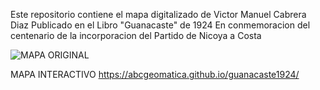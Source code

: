 Este repositorio contiene el mapa digitalizado de Victor Manuel Cabrera Diaz
Publicado en el Libro "Guanacaste" de 1924
En conmemoracion del centenario de la incorporacion del Partido de Nicoya a Costa 

![MAPA ORIGINAL ]((https://github.com/abcgeomatica/guanacaste1924/blob/326ead36c9acbff712124d3dbc2abc6faaf7264f/MapaGuanacaste1924.png))



MAPA INTERACTIVO
https://abcgeomatica.github.io/guanacaste1924/



